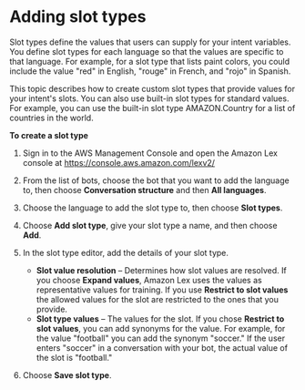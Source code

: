 # Adding slot types<a name="build-slot-types"></a>

Slot types define the values that users can supply for your intent variables\. You define slot types for each language so that the values are specific to that language\. For example, for a slot type that lists paint colors, you could include the value "red" in English, "rouge" in French, and "rojo" in Spanish\.

This topic describes how to create custom slot types that provide values for your intent's slots\. You can also use built\-in slot types for standard values\. For example, you can use the built\-in slot type AMAZON\.Country for a list of countries in the world\. 

**To create a slot type**

1. Sign in to the AWS Management Console and open the Amazon Lex console at [ https://console\.aws\.amazon\.com/lexv2/ ](https://console.aws.amazon.com/lexv2/)

1. From the list of bots, choose the bot that you want to add the language to, then choose **Conversation structure** and then **All languages**\.

1. Choose the language to add the slot type to, then choose **Slot types**\.

1. Choose **Add slot type**, give your slot type a name, and then choose **Add**\.

1. In the slot type editor, add the details of your slot type\.
   + **Slot value resolution** – Determines how slot values are resolved\. If you choose **Expand values**, Amazon Lex uses the values as representative values for training\. If you use **Restrict to slot values** the allowed values for the slot are restricted to the ones that you provide\.
   + **Slot type values** – The values for the slot\. If you chose **Restrict to slot values**, you can add synonyms for the value\. For example, for the value "football" you can add the synonym "soccer\." If the user enters "soccer" in a conversation with your bot, the actual value of the slot is "football\."

1. Choose **Save slot type**\.